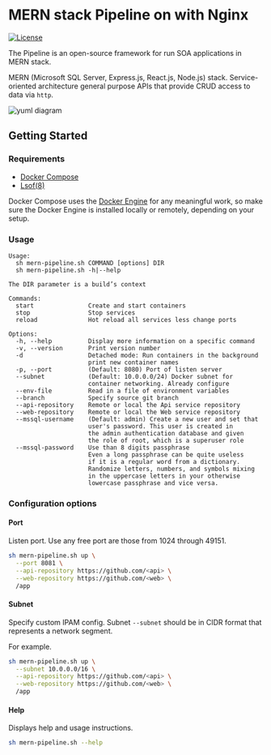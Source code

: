 # MERN stack Pipeline on with Nginx

[![License](https://img.shields.io/npm/l/express.svg)](https://github.com/woodger/mern-pipeline/blob/master/LICENSE)

The Pipeline is an open-source framework for run SOA applications in MERN stack.

MERN (Microsoft SQL Server, Express.js, React.js, Node.js) stack. Service-oriented architecture general purpose APIs that provide CRUD access to data via `http`.

![yuml diagram](http://yuml.me/diagram/scruffy;dir:LR/class/[Nginx]->[api|Express{bg:yellowgreen}],[Nginx]->[web|React{bg:yellow}],[api|Express]->[mssql|SQL_Server],[api|Express]->[Storage{bg:lightsteelblue}])

## Getting Started

### Requirements

- [Docker Compose](https://docs.docker.com/compose/install/)
- [Lsof(8)](https://man7.org/linux/man-pages/man8/lsof.8.html)

Docker Compose uses the [Docker Engine](https://docs.docker.com/get-docker/) for any meaningful work, so make sure the Docker Engine is installed locally or remotely, depending on your setup.

### Usage

```
Usage:
  sh mern-pipeline.sh COMMAND [options] DIR
  sh mern-pipeline.sh -h|--help

The DIR parameter is a build’s context

Commands:
  start               Create and start containers
  stop                Stop services
  reload              Hot reload all services less change ports

Options:
  -h, --help          Display more information on a specific command
  -v, --version       Print version number
  -d                  Detached mode: Run containers in the background
                      print new container names
  -p, --port          (Default: 8080) Port of listen server
  --subnet            (Default: 10.0.0.0/24) Docker subnet for
                      container networking. Already configure
  --env-file          Read in a file of environment variables
  --branch            Specify source git branch
  --api-repository    Remote or local the Api service repository
  --web-repository    Remote or local the Web service repository
  --mssql-username    (Default: admin) Create a new user and set that
                      user's password. This user is created in
                      the admin authentication database and given
                      the role of root, which is a superuser role
  --mssql-password    Use than 8 digits passphrase
                      Even a long passphrase can be quite useless
                      if it is a regular word from a dictionary.
                      Randomize letters, numbers, and symbols mixing
                      in the uppercase letters in your otherwise
                      lowercase passphrase and vice versa.
```

### Configuration options

#### Port

Listen port. Use any free port are those from 1024 through 49151.

```sh
sh mern-pipeline.sh up \
  --port 8081 \
  --api-repository https://github.com/<api> \
  --web-repository https://github.com/<web> \
  /app
```

#### Subnet

Specify custom IPAM config. Subnet `--subnet` should be in CIDR format that represents a network segment.

For example.

```sh
sh mern-pipeline.sh up \
  --subnet 10.0.0.0/16 \
  --api-repository https://github.com/<api> \
  --web-repository https://github.com/<web> \
  /app
```

#### Help

Displays help and usage instructions.

```sh
sh mern-pipeline.sh --help
```
